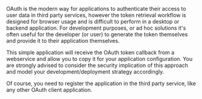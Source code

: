 OAuth is the modern way for applications to authenticate their access to
user data in third party services, however the token retrieval workflow is
designed for browser usage and is difficult to perform in a desktop or
backend application. For development purposes, or ad hoc solutions it's
often useful for the developer (or user) to generate the token themselves
and provide it to their application themselves.

This simple application will receive the OAuth token callback from a
webservice and allow you to copy it for your application configuration. You
are strongly advised to consider the security implication of this approach
and model your development/deployment strategy accordingly.

Of course, you need to register the application in the third party service,
like any other OAuth client application.